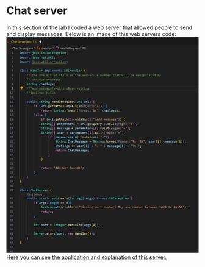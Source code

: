 # Chat server
In this section of the lab I coded a web server that allowed people to send and display messages. Below is an image of this web servers code:
![test](chatCodePic)
[Here you can see the application and explanation of this server.](ChatExp.md)
